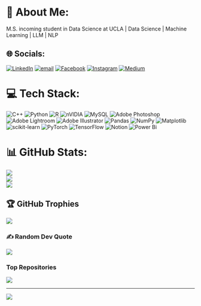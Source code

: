 # 💫 About Me:
M.S. incoming student in Data Science at UCLA | Data Science | Machine Learning | LLM | NLP


## 🌐 Socials:
[![LinkedIn](https://img.shields.io/badge/LinkedIn-%230077B5.svg?logo=linkedin&logoColor=white)](https://www.linkedin.com/in/chih-wei-hsu-4652041b6/) [![email](https://img.shields.io/badge/Email-D14836?logo=gmail&logoColor=white)](mailto:ChihWeiHsu33@gmail.com) [![Facebook](https://img.shields.io/badge/Facebook-%231877F2.svg?logo=Facebook&logoColor=white)](https://www.facebook.com/frank.hsu.3975/) [![Instagram](https://img.shields.io/badge/Instagram-%23E4405F.svg?logo=Instagram&logoColor=white)](https://instagram.com/Frank33__) [![Medium](https://img.shields.io/badge/Medium-12100E?logo=medium&logoColor=white)](https://medium.com/@f20020303)

# 💻 Tech Stack:
![C++](https://img.shields.io/badge/c++-%2300599C.svg?style=for-the-badge&logo=c%2B%2B&logoColor=white) ![Python](https://img.shields.io/badge/python-3670A0?style=for-the-badge&logo=python&logoColor=ffdd54) ![R](https://img.shields.io/badge/r-%23276DC3.svg?style=for-the-badge&logo=r&logoColor=white) ![nVIDIA](https://img.shields.io/badge/cuda-000000.svg?style=for-the-badge&logo=nVIDIA&logoColor=green) ![MySQL](https://img.shields.io/badge/mysql-4479A1.svg?style=for-the-badge&logo=mysql&logoColor=white) ![Adobe Photoshop](https://img.shields.io/badge/adobe%20photoshop-%2331A8FF.svg?style=for-the-badge&logo=adobe%20photoshop&logoColor=white) ![Adobe Lightroom](https://img.shields.io/badge/Adobe%20Lightroom-31A8FF.svg?style=for-the-badge&logo=Adobe%20Lightroom&logoColor=white) ![Adobe Illustrator](https://img.shields.io/badge/adobe%20illustrator-%23FF9A00.svg?style=for-the-badge&logo=adobe%20illustrator&logoColor=white) ![Pandas](https://img.shields.io/badge/pandas-%23150458.svg?style=for-the-badge&logo=pandas&logoColor=white) ![NumPy](https://img.shields.io/badge/numpy-%23013243.svg?style=for-the-badge&logo=numpy&logoColor=white) ![Matplotlib](https://img.shields.io/badge/Matplotlib-%23ffffff.svg?style=for-the-badge&logo=Matplotlib&logoColor=black) ![scikit-learn](https://img.shields.io/badge/scikit--learn-%23F7931E.svg?style=for-the-badge&logo=scikit-learn&logoColor=white) ![PyTorch](https://img.shields.io/badge/PyTorch-%23EE4C2C.svg?style=for-the-badge&logo=PyTorch&logoColor=white) ![TensorFlow](https://img.shields.io/badge/TensorFlow-%23FF6F00.svg?style=for-the-badge&logo=TensorFlow&logoColor=white) ![Notion](https://img.shields.io/badge/Notion-%23000000.svg?style=for-the-badge&logo=notion&logoColor=white) ![Power Bi](https://img.shields.io/badge/power_bi-F2C811?style=for-the-badge&logo=powerbi&logoColor=black)
# 📊 GitHub Stats:
![](https://github-readme-stats.vercel.app/api?username=3Frank3&theme=dark&hide_border=true&include_all_commits=false&count_private=false)<br/>
![](https://nirzak-streak-stats.vercel.app/?user=3Frank3&theme=dark&hide_border=true)<br/>
![](https://github-readme-stats.vercel.app/api/top-langs/?username=3Frank3&theme=dark&hide_border=true&include_all_commits=false&count_private=false&layout=compact)

## 🏆 GitHub Trophies
![](https://github-profile-trophy.vercel.app/?username=3Frank3&theme=jolly&no-frame=true&no-bg=false&margin-w=4)

### ✍️ Random Dev Quote
![](https://quotes-github-readme.vercel.app/api?type=horizontal&theme=radical)

<h3 align="left">Top Repositories</h3>
<a href="https://github.com/3Frank3/Text-Analysis-NCKU-Research-and-Development-Foundation">
    <img align="center" src="https://github-readme-stats.vercel.app/api/pin/?username=3Frank3&repo=Text-Analysis-NCKU-Research-and-Development-Foundation&show_icons=true&locale=en&layout=compact"" />
</a>

---
[![](https://visitcount.itsvg.in/api?id=3Frank3&icon=0&color=0)](https://visitcount.itsvg.in)

<!-- Proudly created with GPRM ( https://gprm.itsvg.in ) -->
